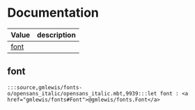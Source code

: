 # Documentation
|Value|description|
|---|---|
|[font](#font)||

## font

```moonbit
:::source,gmlewis/fonts-o/opensans_italic/opensans_italic.mbt,9939:::let font : <a href="gmlewis/fonts#Font">@gmlewis/fonts.Font</a>
```

